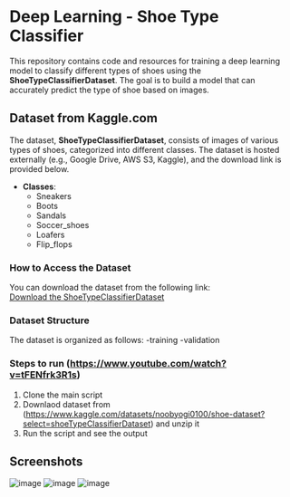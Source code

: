 # Deep Learning - Shoe Type Classifier

This repository contains code and resources for training a deep learning model to classify different types of shoes using the **ShoeTypeClassifierDataset**. The goal is to build a model that can accurately predict the type of shoe based on images.

## Dataset from Kaggle.com

The dataset, **ShoeTypeClassifierDataset**, consists of images of various types of shoes, categorized into different classes. The dataset is hosted externally (e.g., Google Drive, AWS S3, Kaggle), and the download link is provided below.

- **Classes**:
  - Sneakers
  - Boots
  - Sandals
  - Soccer_shoes
  - Loafers
  - Flip_flops

### How to Access the Dataset

You can download the dataset from the following link:  
[Download the ShoeTypeClassifierDataset](https://www.kaggle.com/datasets/noobyogi0100/shoe-dataset?select=shoeTypeClassifierDataset)

### Dataset Structure

The dataset is organized as follows:
-training
-validation


### Steps to run (https://www.youtube.com/watch?v=tFENfrk3R1s)

1.  Clone the main script
2.  Downlaod dataset from (https://www.kaggle.com/datasets/noobyogi0100/shoe-dataset?select=shoeTypeClassifierDataset) and unzip it
3.  Run the script and see the output

## Screenshots
![image](https://github.com/user-attachments/assets/298b470f-5ffc-4157-8927-88c55ebe1633)
![image](https://github.com/user-attachments/assets/29debdd2-ba16-4772-8b04-ad502e9d7030)
![image](https://github.com/user-attachments/assets/65d7ce86-ef21-49e9-ae5b-28853270d001)



